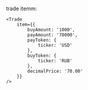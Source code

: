 trade itemm: 

    <Trade 
        item={{        
            buyAmount: '1000',
            payAmount: '70000',
            payToken: {
                ticker: 'USD'
            },
            buyToken: {
                ticker: 'RUB'
            },
            decimalPrice: '70.00'
        }}
    />
